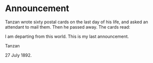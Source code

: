 # Announcement

Tanzan wrote sixty postal cards on the last day of his life, and asked an attendant to mail them. Then he passed away. The cards read:

I am departing from this world. This is my last announcement.

Tanzan

27 July 1892.